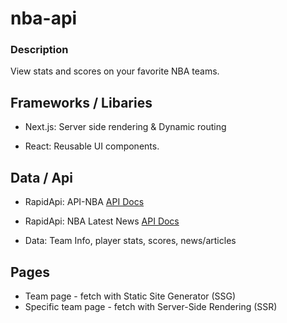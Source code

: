 # nba-api

### Description 
 View stats and scores on your favorite NBA teams.

## Frameworks / Libaries 
- Next.js: Server side rendering & Dynamic routing 

- React: Reusable UI components.  

## Data / Api

- RapidApi: API-NBA
[API Docs](https://rapidapi.com/api-sports/api/api-nba/details)

- RapidApi: NBA Latest News
[API Docs](https://rapidapi.com/savey03/api/nba-latest-news/)

- Data: Team Info, player stats, scores, news/articles

## Pages 
- Team page - fetch with Static Site Generator (SSG)
- Specific team page - fetch with Server-Side Rendering (SSR) 

